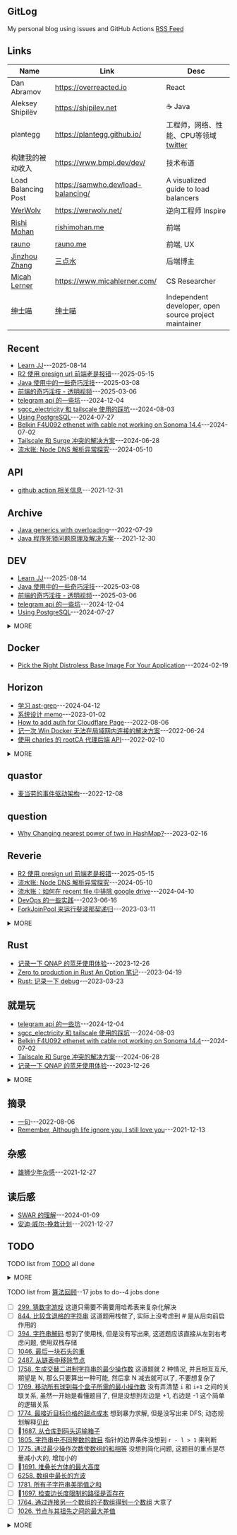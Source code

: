 ## GitLog

My personal blog using issues and GitHub Actions [RSS Feed](https://bxb100.github.io/rss.xml)

## Links

| Name                                            | Link                                    | Desc                                                                  |
| ----------------------------------------------- | --------------------------------------- | --------------------------------------------------------------------- |
| Dan Abramov                                     | https://overreacted.io                  | React                                                                 |
| Aleksey Shipilëv                                | https://shipilev.net                    | ☕ Java                                                               |
| plantegg                                        | https://plantegg.github.io/             | 工程师，网络、性能、CPU等领域 [twitter](https://twitter.com/plantegg) |
| 构建我的被动收入                                | https://www.bmpi.dev/dev/               | 技术布道                                                              |
| Load Balancing Post                             | https://samwho.dev/load-balancing/      | A visualized guide to load balancers                                  |
| [WerWolv](https://github.com/WerWolv)           | https://werwolv.net/                    | 逆向工程师 Inspire                                                    |
| [Rishi Mohan](https://github.com/rishimohan)    | [rishimohan.me](https://rishimohan.me/) | 前端                                                                  |
| [rauno](https://github.com/raunofreiberg)       | [rauno.me](https://rauno.me/)           | 前端, UX                                                              |
| [Jinzhou Zhang](https://twitter.com/jinzhouz)   | [三点水](https://lotabout.me/)          | 后端博主                                                              |
| [Micah Lerner](https://twitter.com/micahlerner) | https://www.micahlerner.com/            | CS Researcher                                                         |
| [绅士喵](https://github.com/Hentioe)            | [绅士喵](https://blog.hentioe.dev/)     | Independent developer, open source project maintainer                 |

## Recent

- [Learn JJ](https://github.com/bxb100/bxb100.github.io/issues/68)---2025-08-14
- [R2 使用 presign url 前端老是报错](https://github.com/bxb100/bxb100.github.io/issues/66)---2025-05-15
- [Java 使用中的一些奇巧淫技](https://github.com/bxb100/bxb100.github.io/issues/64)---2025-03-08
- [前端的奇巧淫技 - 透明视频](https://github.com/bxb100/bxb100.github.io/issues/63)---2025-03-06
- [telegram api 的一些坑](https://github.com/bxb100/bxb100.github.io/issues/61)---2024-12-04
- [sgcc_electricity 和 tailscale 使用的踩坑](https://github.com/bxb100/bxb100.github.io/issues/58)---2024-08-03
- [Using PostgreSQL](https://github.com/bxb100/bxb100.github.io/issues/57)---2024-07-27
- [Belkin F4U092 ethenet with cable not working on Sonoma 14.4](https://github.com/bxb100/bxb100.github.io/issues/56)---2024-07-02
- [Tailscale 和 Surge 冲突的解决方案](https://github.com/bxb100/bxb100.github.io/issues/55)---2024-06-28
- [流水账: Node DNS 解析异常探究](https://github.com/bxb100/bxb100.github.io/issues/53)---2024-05-10

## API

- [github action 相关信息](https://github.com/bxb100/bxb100.github.io/issues/7)---2021-12-31

## Archive

- [Java generics with overloading](https://github.com/bxb100/bxb100.github.io/issues/20)---2022-07-29
- [Java 程序死锁问题原理及解决方案](https://github.com/bxb100/bxb100.github.io/issues/6)---2021-12-30

## DEV

- [Learn JJ](https://github.com/bxb100/bxb100.github.io/issues/68)---2025-08-14
- [Java 使用中的一些奇巧淫技](https://github.com/bxb100/bxb100.github.io/issues/64)---2025-03-08
- [前端的奇巧淫技 - 透明视频](https://github.com/bxb100/bxb100.github.io/issues/63)---2025-03-06
- [telegram api 的一些坑](https://github.com/bxb100/bxb100.github.io/issues/61)---2024-12-04
- [Using PostgreSQL](https://github.com/bxb100/bxb100.github.io/issues/57)---2024-07-27
<details><summary>MORE</summary>

- [学习 ast-grep](https://github.com/bxb100/bxb100.github.io/issues/52)---2024-04-12
- [流水账：给 blog 加上 aplayer](https://github.com/bxb100/bxb100.github.io/issues/50)---2024-04-05
- [如何使用 git 拉取部分文件](https://github.com/bxb100/bxb100.github.io/issues/49)---2024-03-27
- [Pick the Right Distroless Base Image For Your Application](https://github.com/bxb100/bxb100.github.io/issues/46)---2024-02-19
- [CF 的优化导致 Astro build static file 的 script 失效](https://github.com/bxb100/bxb100.github.io/issues/45)---2024-02-12
- [Zero to production in Rust An Option 笔记](https://github.com/bxb100/bxb100.github.io/issues/40)---2023-04-19
- [Rust: 记录一下 debug](https://github.com/bxb100/bxb100.github.io/issues/37)---2023-03-23
- [Benchmark 的一些记录](https://github.com/bxb100/bxb100.github.io/issues/32)---2023-01-25
- [ANTLR 速记](https://github.com/bxb100/bxb100.github.io/issues/31)---2023-01-17
- [Java Fluent API 设计速成](https://github.com/bxb100/bxb100.github.io/issues/30)---2023-01-14
- [麦当劳的事件驱动架构](https://github.com/bxb100/bxb100.github.io/issues/27)---2022-12-08
- [NIO 和 Reactor 理解(待补充)](https://github.com/bxb100/bxb100.github.io/issues/26)---2022-09-28
- [使用 MutationObserver 写法来获取页面元素](https://github.com/bxb100/bxb100.github.io/issues/24)---2022-09-23
- [How to add auth for Cloudflare Page](https://github.com/bxb100/bxb100.github.io/issues/21)---2022-08-06
- [Java generics with overloading](https://github.com/bxb100/bxb100.github.io/issues/20)---2022-07-29
- [Amazon SP API 获取 listing item 的正确方式](https://github.com/bxb100/bxb100.github.io/issues/19)---2022-07-20
- [Amazon SP program signature problem](https://github.com/bxb100/bxb100.github.io/issues/17)---2022-06-14
- [How to use FluentBit multiline](https://github.com/bxb100/bxb100.github.io/issues/15)---2022-04-17
- [实现 TDD 的一些方法](https://github.com/bxb100/bxb100.github.io/issues/14)---2022-04-06
</details>

## Docker

- [Pick the Right Distroless Base Image For Your Application](https://github.com/bxb100/bxb100.github.io/issues/46)---2024-02-19

## Horizon

- [学习 ast-grep](https://github.com/bxb100/bxb100.github.io/issues/52)---2024-04-12
- [系统设计 memo](https://github.com/bxb100/bxb100.github.io/issues/29)---2023-01-02
- [How to add auth for Cloudflare Page](https://github.com/bxb100/bxb100.github.io/issues/21)---2022-08-06
- [记一次 Win Docker 无法在局域网内连接的解决方案](https://github.com/bxb100/bxb100.github.io/issues/18)---2022-06-24
- [使用 charles 的 rootCA 代理后端 API](https://github.com/bxb100/bxb100.github.io/issues/10)---2022-02-10
<details><summary>MORE</summary>

- [QNAP 技巧分享](https://github.com/bxb100/bxb100.github.io/issues/9)---2022-01-20
- [Dropover 自定义操作的一些 Tips](https://github.com/bxb100/bxb100.github.io/issues/8)---2022-01-18
</details>

## quastor

- [麦当劳的事件驱动架构](https://github.com/bxb100/bxb100.github.io/issues/27)---2022-12-08

## question

- [Why Changing nearest power of two in HashMap?](https://github.com/bxb100/bxb100.github.io/issues/34)---2023-02-16

## Reverie

- [R2 使用 presign url 前端老是报错](https://github.com/bxb100/bxb100.github.io/issues/66)---2025-05-15
- [流水账: Node DNS 解析异常探究](https://github.com/bxb100/bxb100.github.io/issues/53)---2024-05-10
- [流水账：如何在 recent file 中排除 google drive](https://github.com/bxb100/bxb100.github.io/issues/51)---2024-04-10
- [DevOps 的一些实践](https://github.com/bxb100/bxb100.github.io/issues/41)---2023-06-16
- [ForkJoinPool 来运行斐波那契递归](https://github.com/bxb100/bxb100.github.io/issues/36)---2023-03-11
<details><summary>MORE</summary>

- [Lombok: JSR 269](https://github.com/bxb100/bxb100.github.io/issues/35)---2023-03-03
- [OAuth 2.0 客户端认证的几种方式](https://github.com/bxb100/bxb100.github.io/issues/23)---2022-08-31
- [使用 N_m3u8DL-CLI 简化下载 m3u8 流程](https://github.com/bxb100/bxb100.github.io/issues/13)---2022-04-04
</details>

## Rust

- [记录一下 QNAP 的蓝牙使用体验](https://github.com/bxb100/bxb100.github.io/issues/42)---2023-12-26
- [Zero to production in Rust An Option 笔记](https://github.com/bxb100/bxb100.github.io/issues/40)---2023-04-19
- [Rust: 记录一下 debug](https://github.com/bxb100/bxb100.github.io/issues/37)---2023-03-23

## 就是玩

- [telegram api 的一些坑](https://github.com/bxb100/bxb100.github.io/issues/61)---2024-12-04
- [sgcc_electricity 和 tailscale 使用的踩坑](https://github.com/bxb100/bxb100.github.io/issues/58)---2024-08-03
- [Belkin F4U092 ethenet with cable not working on Sonoma 14.4](https://github.com/bxb100/bxb100.github.io/issues/56)---2024-07-02
- [Tailscale 和 Surge 冲突的解决方案](https://github.com/bxb100/bxb100.github.io/issues/55)---2024-06-28
- [记录一下 QNAP 的蓝牙使用体验](https://github.com/bxb100/bxb100.github.io/issues/42)---2023-12-26
<details><summary>MORE</summary>

- [比较有趣的项目](https://github.com/bxb100/bxb100.github.io/issues/33)---2023-02-07
- [How to add auth for Cloudflare Page](https://github.com/bxb100/bxb100.github.io/issues/21)---2022-08-06
- [记一次 Win Docker 无法在局域网内连接的解决方案](https://github.com/bxb100/bxb100.github.io/issues/18)---2022-06-24
- [Synergy 连接卡顿](https://github.com/bxb100/bxb100.github.io/issues/16)---2022-06-10
- [QNAP 技巧分享](https://github.com/bxb100/bxb100.github.io/issues/9)---2022-01-20
</details>

## 摘录

- [一句](https://github.com/bxb100/bxb100.github.io/issues/22)---2022-08-06
- [Remember, Although life ignore you, I still love you](https://github.com/bxb100/bxb100.github.io/issues/3)---2021-12-13

## 杂感

- [雄狮少年杂感](https://github.com/bxb100/bxb100.github.io/issues/5)---2021-12-27

## 读后感

- [SWAR 的理解](https://github.com/bxb100/bxb100.github.io/issues/43)---2024-01-09
- [安迪·威尔-挽救计划](https://github.com/bxb100/bxb100.github.io/issues/4)---2021-12-27

## TODO

TODO list from [TODO](https://github.com/bxb100/bxb100.github.io/issues/38) all done

<details><summary>MORE</summary>

- [x] 完成 PDF 文本的解析, 参考
</details>

TODO list from [算法回顾](https://github.com/bxb100/bxb100.github.io/issues/28)--17 jobs to do--4 jobs done

- [ ] [299. 猜数字游戏](https://leetcode.cn/problems/bulls-and-cows/description/) 这道只需要不需要用哈希表来复杂化解决
- [ ] [844. 比较含退格的字符串](https://leetcode.cn/problems/backspace-string-compare/) 这道题用栈做了, 实际上没考虑到 # 是从后向前启作用的
- [ ] [394. 字符串解码](https://leetcode.cn/problems/decode-string/description/) 想到了使用栈, 但是没有写出来, 这道题应该直接从左到右考虑问题, 使用双栈存储
- [ ] [1046. 最后一块石头的重](https://leetcode.cn/problems/last-stone-weight/description)
- [ ] [2487. 从链表中移除节点](https://leetcode.cn/problems/remove-nodes-from-linked-list/)
- [ ] [1758. 生成交替二进制字符串的最少操作数](https://leetcode.cn/problems/minimum-changes-to-make-alternating-binary-string/description/) 这道题就 2 种情况, 并且相互互斥, 期望是 N, 那么只要算出一种可能, 然后拿 N 减去就可以了, 不要想复杂了
- [ ] [1769. 移动所有球到每个盒子所需的最小操作数](https://leetcode.cn/problems/minimum-number-of-operations-to-move-all-balls-to-each-box/description/) 没有弄清楚 `i` 和 `i+1` 之间的关联关系, 虽然一开始是看懂题目了, 但是没想到左边是 +1, 右边是 -1 这个简单的逻辑关系
- [ ] [1774. 最接近目标价格的甜点成本](https://leetcode.cn/problems/closest-dessert-cost/description/) 想到暴力求解, 但是没写出来 DFS; 动态规划解释[见此](./doc/Q1774解释.md)
- [ ] 🧩[1687. 从仓库到码头运输箱子](https://leetcode.cn/problems/delivering-boxes-from-storage-to-ports/description/)
- [ ] [1805. 字符串中不同整数的数目](https://leetcode.cn/problems/number-of-different-integers-in-a-string/description/) 指针的边界条件没想到 `r - l > 1` 来判断
- [ ] [1775. 通过最少操作次数使数组的和相等](https://leetcode.cn/problems/equal-sum-arrays-with-minimum-number-of-operations/description/) 没想到简化问题, 这题目的重点是尽量减小大的, 增加小的
- [ ] 🧩[1691. 堆叠长方体的最大高度](https://leetcode.cn/problems/maximum-height-by-stacking-cuboids/description/?orderBy=most_votes)
- [ ] [6258. 数组中最长的方波](https://leetcode.cn/problems/longest-square-streak-in-an-array/description/)
- [ ] [1781. 所有子字符串美丽值之和](https://leetcode.cn/problems/sum-of-beauty-of-all-substrings/description/?orderBy=most_votes)
- [ ] 🧩[1697. 检查边长度限制的路径是否存在](https://leetcode.cn/problems/checking-existence-of-edge-length-limited-paths/description/)
- [ ] [1764. 通过连接另一个数组的子数组得到一个数组](https://leetcode.cn/problems/form-array-by-concatenating-subarrays-of-another-array/description/) 大意了
- [ ] [1026. 节点与其祖先之间的最大差值](https://leetcode.cn/problems/maximum-difference-between-node-and-ancestor/description/)
<details><summary>MORE</summary>

- [x] [1796. 字符串中第二大的数字](https://leetcode.cn/problems/second-largest-digit-in-a-string/description/) 第二大, 不是第二个最大的
- [x] [1832. 判断句子是否为全字母句](https://leetcode.cn/problems/check-if-the-sentence-is-pangram/description/)
- [x] [1945. 字符串转化后的各位数字之和](https://leetcode.cn/problems/sum-of-digits-of-string-after-convert/) 重复做
- [x] [1785. 构成特定和需要添加的最少元素](https://leetcode.cn/problems/minimum-elements-to-add-to-form-a-given-sum/description/)
</details>
